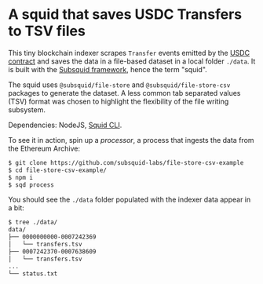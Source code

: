 # A squid that saves USDC Transfers to TSV files

This tiny blockchain indexer scrapes `Transfer` events emitted by the [USDC contract](https://etherscan.io/address/0xa0b86991c6218b36c1d19d4a2e9eb0ce3606eb48) and saves the data in a file-based dataset in a local folder `./data`. It is built with the [Subsquid framework](https://subsquid.io), hence the term "squid".

The squid uses `@subsquid/file-store` and `@subsquid/file-store-csv` packages to generate the dataset. A less common tab separated values (TSV) format was chosen to highlight the flexibility of the file writing subsystem.

Dependencies: NodeJS, [Squid CLI](https://docs.subsquid.io/squid-cli).

To see it in action, spin up a *processor*, a process that ingests the data from the Ethereum Archive:

```bash
$ git clone https://github.com/subsquid-labs/file-store-csv-example
$ cd file-store-csv-example/
$ npm i
$ sqd process
```
You should see the `./data` folder populated with the indexer data appear in a bit:
```bash
$ tree ./data/
data/
├── 0000000000-0007242369
│   └── transfers.tsv
├── 0007242370-0007638609
│   └── transfers.tsv
...
└── status.txt
```
